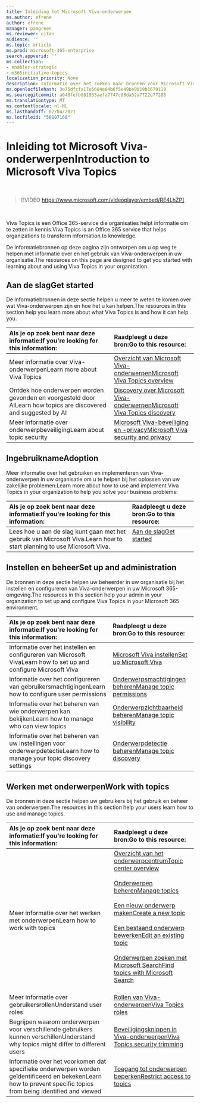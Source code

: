 ```yaml
---
title: Inleiding tot Microsoft Viva-onderwerpen
ms.author: efrene
author: efrene
manager: pamgreen
ms.reviewer: cjtan
audience: ''
ms.topic: article
ms.prod: microsoft-365-enterprise
search.appverid: ''
ms.collection:
- enabler-strategic
- m365initiative-topics
localization_priority: None
description: Informatie over het zoeken naar bronnen voor Microsoft Viva-onderwerpen.
ms.openlocfilehash: 3e75dfcfa17e5604e04b6f5e49be9019b1679110
ms.sourcegitcommit: a048fefb081953aefa7747c08da52a7722e77288
ms.translationtype: MT
ms.contentlocale: nl-NL
ms.lasthandoff: 02/04/2021
ms.locfileid: "50107168"
---
```

# <a name="introduction-to-microsoft-viva-topics"></a><span data-ttu-id="2dc1c-103">Inleiding tot Microsoft Viva-onderwerpen</span><span class="sxs-lookup"><span data-stu-id="2dc1c-103">Introduction to Microsoft Viva Topics</span></span>

</br>

> [!VIDEO https://www.microsoft.com/videoplayer/embed/RE4LhZP]  

</br>


<span data-ttu-id="2dc1c-104">Viva Topics is een Office 365-service die organisaties helpt informatie om te zetten in kennis.</span><span class="sxs-lookup"><span data-stu-id="2dc1c-104">Viva Topics is an Office 365 service that helps organizations to transform information to knowledge.</span></span>

<span data-ttu-id="2dc1c-105">De informatiebronnen op deze pagina zijn ontworpen om u op weg te helpen met informatie over en het gebruik van Viva-onderwerpen in uw organisatie.</span><span class="sxs-lookup"><span data-stu-id="2dc1c-105">The resources on this page are designed to get you started with learning about and using Viva Topics in your organization.</span></span>

## <a name="get-started"></a><span data-ttu-id="2dc1c-106">Aan de slag</span><span class="sxs-lookup"><span data-stu-id="2dc1c-106">Get started</span></span>

<span data-ttu-id="2dc1c-107">De informatiebronnen in deze sectie helpen u meer te weten te komen over wat Viva-onderwerpen zijn en hoe het u kan helpen.</span><span class="sxs-lookup"><span data-stu-id="2dc1c-107">The resources in this section help you learn more about what Viva Topics  is and how it can help you.</span></span>

| <span data-ttu-id="2dc1c-108">Als je op zoek bent naar deze informatie:</span><span class="sxs-lookup"><span data-stu-id="2dc1c-108">If you're looking for this information:</span></span> | <span data-ttu-id="2dc1c-109">Raadpleegt u deze bron:</span><span class="sxs-lookup"><span data-stu-id="2dc1c-109">Go to this resource:</span></span> |
|:-----|:-----|
|<span data-ttu-id="2dc1c-110">Meer informatie over Viva-onderwerpen</span><span class="sxs-lookup"><span data-stu-id="2dc1c-110">Learn more about Viva Topics</span></span>|[<span data-ttu-id="2dc1c-111">Overzicht van Microsoft Viva-onderwerpen</span><span class="sxs-lookup"><span data-stu-id="2dc1c-111">Microsoft Viva Topics overview</span></span>](topic-experiences-overview.md)|
|<span data-ttu-id="2dc1c-112">Ontdek hoe onderwerpen worden gevonden en voorgesteld door AI</span><span class="sxs-lookup"><span data-stu-id="2dc1c-112">Learn how topics are discovered and suggested by AI</span></span>|[<span data-ttu-id="2dc1c-113">Discovery over Microsoft Viva-onderwerpen</span><span class="sxs-lookup"><span data-stu-id="2dc1c-113">Microsoft Viva Topics discovery</span></span>](topic-experiences-discovery.md)|
|<span data-ttu-id="2dc1c-114">Meer informatie over onderwerpbeveiliging</span><span class="sxs-lookup"><span data-stu-id="2dc1c-114">Learn about topic security</span></span>|[<span data-ttu-id="2dc1c-115">Microsoft Viva-beveiliging en -privacy</span><span class="sxs-lookup"><span data-stu-id="2dc1c-115">Microsoft Viva security and privacy</span></span>](topic-experiences-security-privacy.md)|


## <a name="adoption"></a><span data-ttu-id="2dc1c-116">Ingebruikname</span><span class="sxs-lookup"><span data-stu-id="2dc1c-116">Adoption</span></span>

<span data-ttu-id="2dc1c-117">Meer informatie over het gebruiken en implementeren van Viva-onderwerpen in uw organisatie om u te helpen bij het oplossen van uw zakelijke problemen:</span><span class="sxs-lookup"><span data-stu-id="2dc1c-117">Learn more about how to use and implement Viva Topics in your organization to help you solve your business problems:</span></span> 

| <span data-ttu-id="2dc1c-118">Als je op zoek bent naar deze informatie:</span><span class="sxs-lookup"><span data-stu-id="2dc1c-118">If you're looking for this information:</span></span> | <span data-ttu-id="2dc1c-119">Raadpleegt u deze bron:</span><span class="sxs-lookup"><span data-stu-id="2dc1c-119">Go to this resource:</span></span> |
|:-----|:-----|
|<span data-ttu-id="2dc1c-120">Lees hoe u aan de slag kunt gaan met het gebruik van Microsoft Viva.</span><span class="sxs-lookup"><span data-stu-id="2dc1c-120">Learn how to start planning to use Microsoft Viva.</span></span> |[<span data-ttu-id="2dc1c-121">Aan de slag</span><span class="sxs-lookup"><span data-stu-id="2dc1c-121">Get started</span></span>](topics-adoption-getstarted.md)<br><br>|  

## <a name="set-up-and-administration"></a><span data-ttu-id="2dc1c-122">Instellen en beheer</span><span class="sxs-lookup"><span data-stu-id="2dc1c-122">Set up and administration</span></span>

<span data-ttu-id="2dc1c-123">De bronnen in deze sectie helpen uw beheerder in uw organisatie bij het instellen en configureren van Viva-onderwerpen in uw Microsoft 365-omgeving.</span><span class="sxs-lookup"><span data-stu-id="2dc1c-123">The resources in this section help your admin in your organization to set up and configure Viva Topics in your Microsoft 365 environment.</span></span>

| <span data-ttu-id="2dc1c-124">Als je op zoek bent naar deze informatie:</span><span class="sxs-lookup"><span data-stu-id="2dc1c-124">If you're looking for this information:</span></span> | <span data-ttu-id="2dc1c-125">Raadpleegt u deze bron:</span><span class="sxs-lookup"><span data-stu-id="2dc1c-125">Go to this resource:</span></span> |
|:-----|:-----|
|<span data-ttu-id="2dc1c-126">Informatie over het instellen en configureren van Microsoft Viva</span><span class="sxs-lookup"><span data-stu-id="2dc1c-126">Learn how to set up and configure Microsoft Viva</span></span>|[<span data-ttu-id="2dc1c-127">Microsoft Viva instellen</span><span class="sxs-lookup"><span data-stu-id="2dc1c-127">Set up Microsoft Viva</span></span>](set-up-topic-experiences.md)|
|<span data-ttu-id="2dc1c-128">Informatie over het configureren van gebruikersmachtigingen</span><span class="sxs-lookup"><span data-stu-id="2dc1c-128">Learn how to configure user permissions</span></span>|[<span data-ttu-id="2dc1c-129">Onderwerpsmachtigingen beheren</span><span class="sxs-lookup"><span data-stu-id="2dc1c-129">Manage topic permissions</span></span>](topic-experiences-user-permissions.md)|
|<span data-ttu-id="2dc1c-130">Informatie over het beheren van wie onderwerpen kan bekijken</span><span class="sxs-lookup"><span data-stu-id="2dc1c-130">Learn how to manage who can view topics</span></span>|[<span data-ttu-id="2dc1c-131">Onderwerpzichtbaarheid beheren</span><span class="sxs-lookup"><span data-stu-id="2dc1c-131">Manage topic visibility</span></span>](topic-experiences-knowledge-rules.md)|
|<span data-ttu-id="2dc1c-132">Informatie over het beheren van uw instellingen voor onderwerpdetectie</span><span class="sxs-lookup"><span data-stu-id="2dc1c-132">Learn how to manage your topic discovery settings</span></span>|[<span data-ttu-id="2dc1c-133">Onderwerpdetectie beheren</span><span class="sxs-lookup"><span data-stu-id="2dc1c-133">Manage topic discovery</span></span>](topic-experiences-discovery.md)|

## <a name="work-with-topics"></a><span data-ttu-id="2dc1c-134">Werken met onderwerpen</span><span class="sxs-lookup"><span data-stu-id="2dc1c-134">Work with topics</span></span>

<span data-ttu-id="2dc1c-135">De bronnen in deze sectie helpen uw gebruikers bij het gebruik en beheer van onderwerpen.</span><span class="sxs-lookup"><span data-stu-id="2dc1c-135">The resources in this section help your users learn how to use and manage topics.</span></span>

| <span data-ttu-id="2dc1c-136">Als je op zoek bent naar deze informatie:</span><span class="sxs-lookup"><span data-stu-id="2dc1c-136">If you're looking for this information:</span></span> | <span data-ttu-id="2dc1c-137">Raadpleegt u deze bron:</span><span class="sxs-lookup"><span data-stu-id="2dc1c-137">Go to this resource:</span></span> |
|:-----|:-----|
|<span data-ttu-id="2dc1c-138">Meer informatie over het werken met onderwerpen</span><span class="sxs-lookup"><span data-stu-id="2dc1c-138">Learn how to work with topics</span></span>|[<span data-ttu-id="2dc1c-139">Overzicht van het onderwerpcentrum</span><span class="sxs-lookup"><span data-stu-id="2dc1c-139">Topic center overview</span></span>](topic-center-overview.md)<br><br>[<span data-ttu-id="2dc1c-140">Onderwerpen beheren</span><span class="sxs-lookup"><span data-stu-id="2dc1c-140">Manage topics</span></span>](manage-topics.md)<br><br>[<span data-ttu-id="2dc1c-141">Een nieuw onderwerp maken</span><span class="sxs-lookup"><span data-stu-id="2dc1c-141">Create a new topic</span></span>](create-a-topic.md)<br><br>[<span data-ttu-id="2dc1c-142">Een bestaand onderwerp bewerken</span><span class="sxs-lookup"><span data-stu-id="2dc1c-142">Edit an existing topic</span></span>](edit-a-topic.md)<br><br>[<span data-ttu-id="2dc1c-143">Onderwerpen zoeken met Microsoft Search</span><span class="sxs-lookup"><span data-stu-id="2dc1c-143">Find topics with Microsoft Search</span></span>](search.md)<br><br>|
|<span data-ttu-id="2dc1c-144">Meer informatie over gebruikersrollen</span><span class="sxs-lookup"><span data-stu-id="2dc1c-144">Understand user roles</span></span>|[<span data-ttu-id="2dc1c-145">Rollen van Viva-onderwerpen</span><span class="sxs-lookup"><span data-stu-id="2dc1c-145">Viva Topics roles</span></span>](topic-experiences-roles.md)|
|<span data-ttu-id="2dc1c-146">Begrijpen waarom onderwerpen voor verschillende gebruikers kunnen verschillen</span><span class="sxs-lookup"><span data-stu-id="2dc1c-146">Understand why topics might differ to different users</span></span>|[<span data-ttu-id="2dc1c-147">Beveiligingsknippen in Viva-onderwerpen</span><span class="sxs-lookup"><span data-stu-id="2dc1c-147">Viva Topics security trimming</span></span>](topic-experiences-security-trimming.md)|
|<span data-ttu-id="2dc1c-148">Informatie over het voorkomen dat specifieke onderwerpen worden geïdentificeerd en bekeken</span><span class="sxs-lookup"><span data-stu-id="2dc1c-148">Learn how to prevent specific topics from being identified and viewed</span></span>|[<span data-ttu-id="2dc1c-149">Toegang tot onderwerpen beperken</span><span class="sxs-lookup"><span data-stu-id="2dc1c-149">Restrict access to topics</span></span>](restrict-access-to-topics.md)|




